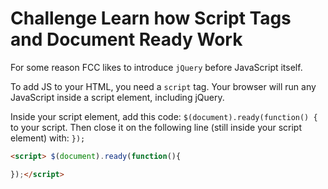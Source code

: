 # Challenge Learn how Script Tags and Document Ready Work

For some reason FCC likes to introduce `jQuery` before JavaScript itself.

To add JS to your HTML, you need a `script` tag. Your browser will run any JavaScript inside a script element, including jQuery.

Inside your script element, add this code: `$(document).ready(function() {` to your script. Then close it on the following line (still inside your script element) with: `});`

```html
<script> $(document).ready(function(){

});</script>
```
